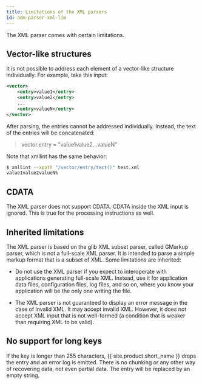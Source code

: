 ```yaml
---
title: Limitations of the XML parsers
id: adm-parser-xml-lim
---
```


The XML parser comes with certain limitations.

## Vector-like structures

It is not possible to address each element of a vector-like structure
individually. For example, take this input:

```xml
<vector>
    <entry>value1</entry>
    <entry>value2</entry>
    ...
    <entry>valueN</entry>
</vector>
```

After parsing, the entries cannot be addressed individually. Instead,
the text of the entries will be concatenated:

> vector.entry = "value1value2...valueN"

Note that xmllint has the same behavior:

```bash
$ xmllint --xpath "/vector/entry/text()" test.xml
value1value2valueN%
```

## CDATA

The XML parser does not support CDATA. CDATA inside the XML input is
ignored. This is true for the processing instructions as well.

## Inherited limitations

The XML parser is based on the glib XML subset parser, called
GMarkup parser, which is not a full-scale XML parser. It is intended to parse a simple markup format that is a subset of XML. Some limitations are inherited:

- Do not use the XML parser if you expect to interoperate with
    applications generating full-scale XML. Instead, use it for
    application data files, configuration files, log files, and so on,
    where you know your application will be the only one writing the
    file.

- The XML parser is not guaranteed to display an error message in the
    case of invalid XML. It may accept invalid XML. However, it does not
    accept XML input that is not well-formed (a condition that is weaker
    than requiring XML to be valid).

## No support for long keys

If the key is longer than 255 characters, {{ site.product.short_name }} drops the entry and
an error log is emitted. There is no chunking or any other way of
recovering data, not even partial data. The entry will be replaced by an
empty string.
